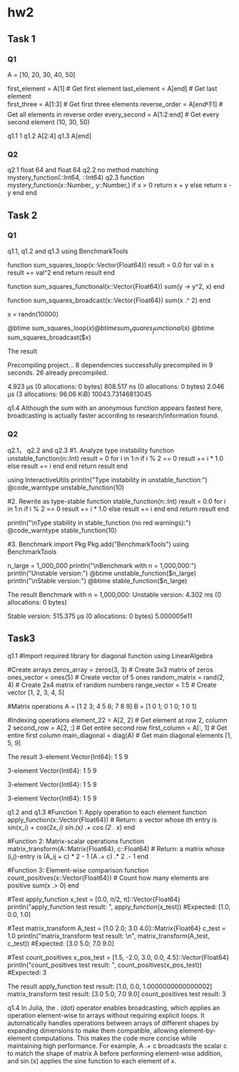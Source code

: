 # hw2
## Task 1
### Q1
A = [10, 20, 30, 40, 50]

first_element = A[1]        # Get first element
last_element = A[end]         # Get last element  
first_three = A[1:3]          # Get first three elements
reverse_order = A[end:-1:1]        # Get all elements in reverse order
every_second = A[1:2:end]         # Get every second element (10, 30, 50)

q1.1 1
q1.2 A[2:4]
q1.3 A[end]

### Q2
q2.1 float 64 and float 64
q2.2 no method matching mystery_function(::Int64, ::Int64)
q2.3 function mystery_function(x::Number,, y::Number,)
    if x > 0
        return x + y
    else
        return x - y
    end
end


## Task 2
### Q1
q1.1, q1.2 and q1.3
using BenchmarkTools  

function sum_squares_loop(x::Vector{Float64})
    result = 0.0
    for val in x
        result += val^2
    end
    return result
end

function sum_squares_functional(x::Vector{Float64})
    sum(y -> y^2, x)
end

function sum_squares_broadcast(x::Vector{Float64})
    sum(x .^ 2)
end

x = randn(10000)  

@btime sum_squares_loop($x)
@btime sum_squares_functional($x)
@btime sum_squares_broadcast($x)

The result

Precompiling project...
  8 dependencies successfully precompiled in 9 seconds. 26 already precompiled.

  4.923 μs (0 allocations: 0 bytes)
  808.517 ns (0 allocations: 0 bytes)
  2.046 μs (3 allocations: 96.06 KiB)
10043.73146813045

q1.4 
Although the sum with an anonymous function appears fastest here, broadcasting is actually faster according to research/information found.

### Q2
q2.1， q2.2 and q2.3
#1. Analyze type instability
function unstable_function(n::Int)
    result = 0
    for i in 1:n
        if i % 2 == 0
            result += i * 1.0
        else
            result += i
        end
    end
    return result
end

using InteractiveUtils
println("Type instability in unstable_function:")
@code_warntype unstable_function(10)

#2. Rewrite as type-stable
function stable_function(n::Int)
    result = 0.0
    for i in 1:n
        if i % 2 == 0
            result += i * 1.0
        else
            result += i
        end
    end
    return result
end

println("\nType stability in stable_function (no red warnings):")
@code_warntype stable_function(10)

#3. Benchmark
import Pkg
Pkg.add("BenchmarkTools")
using BenchmarkTools

n_large = 1_000_000
println("\nBenchmark with n = 1,000,000:")
println("Unstable version:")
@btime unstable_function($n_large)
println("\nStable version:")
@btime stable_function($n_large)

The result
Benchmark with n = 1,000,000:
Unstable version:
  4.302 ms (0 allocations: 0 bytes)

Stable version:
  515.375 μs (0 allocations: 0 bytes)
5.000005e11

## Task3
q1.1 
#Import required library for diagonal function
using LinearAlgebra

#Create arrays
zeros_array = zeros(3, 3)       # Create 3x3 matrix of zeros
ones_vector = ones(5)           # Create vector of 5 ones
random_matrix = rand(2, 4)      # Create 2x4 matrix of random numbers
range_vector = 1:5              # Create vector [1, 2, 3, 4, 5]

#Matrix operations
A = [1 2 3; 4 5 6; 7 8 9]
B = [1 0 1; 0 1 0; 1 0 1]

#Indexing operations
element_22 = A[2, 2]            # Get element at row 2, column 2
second_row = A[2, :]            # Get entire second row
first_column = A[:, 1]          # Get entire first column
main_diagonal = diag(A)         # Get main diagonal elements [1, 5, 9]


The result
3-element Vector{Int64}:
 1
 5
 9

3-element Vector{Int64}:
 1
 5
 9

3-element Vector{Int64}:
 1
 5
 9

3-element Vector{Int64}:
 1
 5
 9

q1.2 and q1.3
#Function 1: Apply operation to each element
function apply_function(x::Vector{Float64})
    # Return: a vector whose ith entry is sin(x_i) + cos(2*x_i)
    sin.(x) .+ cos.(2 .* x)
end

#Function 2: Matrix-scalar operations
function matrix_transform(A::Matrix{Float64}, c::Float64)
    # Return: a matrix whose (i,j)-entry is (A_ij + c) * 2 - 1
    (A .+ c) .* 2 .- 1
end

#Function 3: Element-wise comparison
function count_positives(x::Vector{Float64})
    # Count how many elements are positive
    sum(x .> 0)
end

#Test apply_function
x_test = [0.0, π/2, π]::Vector{Float64}
println("apply_function test result: ", apply_function(x_test))
#Expected: [1.0, 0.0, 1.0]

#Test matrix_transform
A_test = [1.0 2.0; 3.0 4.0]::Matrix{Float64}
c_test = 1.0
println("matrix_transform test result: \n", matrix_transform(A_test, c_test))
#Expected: [3.0 5.0; 7.0 9.0]

#Test count_positives
x_pos_test = [1.5, -2.0, 3.0, 0.0, 4.5]::Vector{Float64}
println("count_positives test result: ", count_positives(x_pos_test))
#Expected: 3

The result
apply_function test result: [1.0, 0.0, 1.0000000000000002]
matrix_transform test result: 
[3.0 5.0; 7.0 9.0]
count_positives test result: 3

q1.4
In Julia, the . (dot) operator enables broadcasting, which applies an operation element-wise to arrays without requiring explicit loops. It automatically handles operations between arrays of different shapes by expanding dimensions to make them compatible, allowing element-by-element computations. This makes the code more concise while maintaining high performance.
For example, A .+ c broadcasts the scalar c to match the shape of matrix A before performing element-wise addition, and sin.(x) applies the sine function to each element of x.